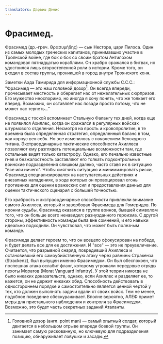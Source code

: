 ```yaml
---
translators: Дарвиш Денис
---
```


# Фрасимед.

Фрасимед (др.-греч. Θρασυμήδης) — сын Нестора, царя Пилоса. Один из самых молодых греческих капитанов, принимавших участие в Троянской войне, где бок о бок со своим братом Антилохом командовал пятнадцатью кораблями. Он храбро сражался в битвах, но удостоился лишь второстепенной роли в истории. Кроме того, он входил в состав группы, проникшей в город внутри Троянского коня.

Заметки Аэда Тамирида для информационной службы С.С.С.: "Фрасимед — это наш головной дозор[^1]. Он всегда впереди, прочесывает местность и оберегает нас от нежелательных сюрпризов. Его мужество неоспоримо, но иногда я хочу понять, что же толкает его вперед. Возможно, он оставляет нас позади просто потому, что не может нас терпеть..."

Фрасимед с тоской вспоминает Стальную Фалангу тех дней, когда еще не появился Ахиллес, когда он сражался в регулярных войсках штурмового отделения. Несмотря на ярость и кровопролитие, в те времена была определенная стратегия, определенный баланс в том, как корпус вел себя. Но все изменилось с появлением белокурого титана. Экстраординарные тактические способности Ахиллеса позволяют ему разглядеть потенциальные возможности там, где остальные видят только катастрофу. Однако, его печально известные гнев и безжалостность заставляют его толкать подконтрольные воинские подразделения слишком далеко, часто ставя их в ситуацию "все или ничего". Чтобы смягчить ситуацию и минимизировать риски, Фрасимед специализировался на наступательных действиях и внезапных нападениях, в ходе которых он провоцировал огонь противника для оценки вражеских сил и предоставления данных для оценки тактического сценария с большей точностью.

Его храбрость и экстраординарные способности привлекли внимание самого Ахиллеса, который и завербовал Фрасимеда для Гомеридов. По иронии судьбы, Фрасимед оказался в группе воинов, бывшей символом того, что он больше всего ненавидел: разнузданного героизма. С другой стороны, эффективность команды была вне сомнений, и его навыки идеально подходили. Он чувствовал, что может быть полезным команде.

Фрасимеда делает героем то, что он всецело сфокусирован на победе, и будет делать все для ее достижения. И "все" — это не преувеличение. Считается, что разрывной снаряд, повредивший Ахиллеса и остановивший его самоубийственную атаку через равнины Стракенза (Strackenz), был выпущен именно Фрасимедом. Он был обеспокоен, что поспешная атака ослабит фланг, которому угрожали передовые отряды пехоты Моратов (Morat Vanguard Infantry). У этой теории никогда не было никаких доказательств, однако, если Ахиллес и разделяет ее, то кажется, он не держит никаких обид. Способность действовать в одностороннем порядке и самостоятельно является ценной чертой у тех, кто должен выполнять задачи вдали от своих войск. Тем не менее, подобное поведение обескураживает. Вполне вероятно, АЛЕФ примет меры для пристального наблюдения и контроля за Фрасимедом. Возможно, это будет часть секретных заданий Аталанты.

[^1]: Головной дозор (англ. point man) — самый опытный солдат, который двигается в небольшом отрыве впереди боевой группы. Он  занимает самую рискованную, но ключевую для подразделения позицию, обнаруживает ловушки и засады.

